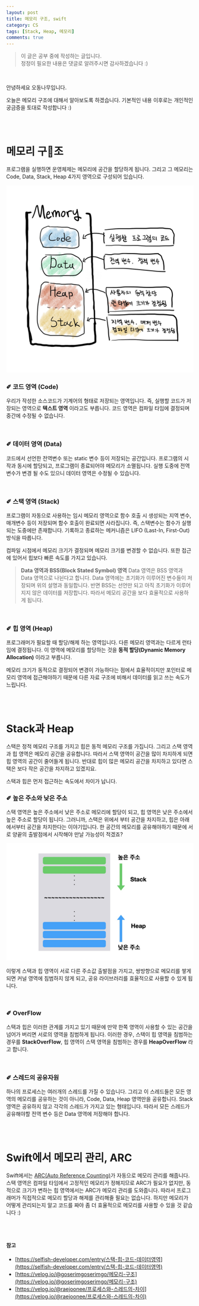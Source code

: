 ```yaml
---
layout: post
title: 메모리 구조, swift
category: CS
tags: [Stack, Heap, 메모리]
comments: true
---
```

>이 글은 공부 중에 작성하는 글입니다.       
>정정이 필요한 내용은 댓글로 알려주시면 감사하겠습니다 :)

<br>

안녕하세요 오동나무입니다.  <br>

오늘은 메모리 구조에 대해서 알아보도록 하겠습니다. 기본적인 내용 이후로는 개인적인 궁금증을 토대로 작성합니다 :)

<br>
<br>

# 메모리 구조
프로그램을 실행하면 운영체제는 메모리에 공간을 할당하게 됩니다. 그리고 그 메모리는 Code, Data, Stack, Heap 4가지 영역으로 구성되어 있습니다.

<img src = "/assets/post-img/cs/memory1.jpg">     

### ✐ 코드 영역 (Code)
우리가 작성한 소스코드가 기계어의 형태로 저장되는 영역입니다. 즉, 실행할 코드가 저장되는 영역으로 **텍스트 영역** 이라고도 부릅니다. 코드 영역은 컴파일 타임에 결정되며 중간에 수정될 수 없습니다.

<br>

### ✐ 데이터 영역 (Data)
코드에서 선언한 전역변수 또는 static 변수 등이 저장되는 공간입니다. 프로그램의 시작과 동시에 할당되고, 프로그램이 종료되어야 메모리가 소멸됩니다. 실행 도중에 전역변수가 변경 될 수도 있으니 데이터 영역은 수정될 수 있습니다.

<br>

### ✐ 스택 영역 (Stack)
프로그램이 자동으로 사용하는 임시 메모리 영역으로 함수 호출 시 생성되는 지역 변수, 매개변수 등이 저장되며 함수 호출이 완료되면 사라집니다. 즉, 스택변수는 함수가 실행되는 도중에만 존재합니다. 기록하고 종료하는 메커니즘은 LIFO (Last-In, First-Out) 방식을 따릅니다. <br>

컴파일 시점에서 메모리 크기가 결정되며 메모리 크기를 변경할 수 없습니다. 또한 접근에 있어서 힙보다 빠른 속도를 가지고 있습니다.    

>**Data 영역과 BSS(Block Stated Symbol) 영역**
Data 영역은 BSS 영역과 Data 영역으로 나뉜다고 합니다. Data 영역에는 초기화가 이루어진 변수들이  저장되며 위의 설명과 동일합니다. 반면 BSS는 선언만 되고 아직 초기화가 이루어지지  않은 데이터를 저장합니다. 따라서 메모리 공간을 보다 효율적으로 사용하게 됩니다.

<br>

### ✐ 힙 영역 (Heap)
프로그래머가 필요할 때 할당/해제 하는 영역입니다. 다른 메모리 영역과는 다르게 런타임에 결정됩니다. 이 영역에 메모리를 할당하는 것을 **동적 할당(Dynamic Memory Allocation)** 이라고 부릅니다. <br>

메모리 크기가 동적으로 결정되어 변경이 가능하다는 점에서 효율적이지만 포인터로 메모리 영역에 접근해야하기  때문에 다른 자료 구조에  비해서 데이터를 읽고 쓰는 속도가 느립니다.

<br>
<br>

# Stack과 Heap
스택은 정적 메모리 구조를 가지고 힙은 동적 메모리 구조를 가집니다. 그리고 스택 영역과 힙 영역은 메모리 공간을 공유합니다. 따라서 스택 영역이 공간을 많이 차지하게 되면 힙 영역의 공간이 줄어들게 됩니다. 반대로 힙이 많은 메모리 공간을 차지하고 있다면 스택은 보다 작은 공간을 차지하고 있겠지요. <br>

스택과 힙은 먼저 접근하는 속도에서 차이가 납니다.
<br>

### ✐ 높은 주소와 낮은 주소
스택 영역은 높은 주소에서 낮은 주소로 메모리에 할당이 되고, 힙 영역은 낮은 주소에서 높은 주소로 할당이 됩니다. 그러니까, 스택은 위에서 부터 공간을 차지하고, 힙은 아래에서부터 공간을 차지한다는 이야기입니다. 한 공간의 메모리를 공유해야하기 때문에 서로 양끝의 출발점에서 시작해야 만날 가능성이 적겠죠?

<img src = "/assets/post-img/cs/memory2.jpg">      

이렇게 스택과 힙 영역이 서로 다른 주소값 출발점을 가지고, 쌍방향으로 메모리를 쌓게 되면 커널 영역에 침범하지 않게 되고, 공유 라이브러리를 효율적으로 사용할 수 있게 됩니다.

<br>

### ✐ OverFlow
스택과 힙은 이러한 관계를 가지고 있기 때문에 만약 한쪽 영역이 사용할 수 있는 공간을 넘어가 버리면 서로의 영역을 침범하게 됩니다. 이러한 경우, 스택이 힙 영역을 침범하는 경우를 **StackOverFlow**, 힙 영역이 스택 영역을 침범하는 경우를 **HeapOverFlow** 라고 합니다. <br>

<br>

### ✐ 스레드의 공유자원
하나의 프로세스는 여러개의 스레드를 가질 수 있습니다. 그리고 이 스레드들은 모든 영역의 메모리를 공유하는 것이 아니라, Code, Data, Heap 영역만을 공유합니다. Stack 영역은 공유하지 않고 각각의 스레드가 가지고 있는 형태입니다. 따라서 모든 스레드가 공유해야할 전역 변수 등은 Data 영역에 저장해야 합니다.

<br>
<br>

# Swift에서 메모리 관리, ARC

Swift에서는 [ARC(Auto Reference Counting)](https://odong-tree.github.io/swift/2021/01/01/strong_weak/)가 자동으로 메모리 관리를 해줍니다. 스택 영역은 컴파일 타임에서 고정적인 메모리가 정해지므로 ARC가 필요가 없지만, 동적으로 크기가 변하는 힙 영역에서는 ARC가 메모리 관리를 도와줍니다. 따라서 프로그래머가 직접적으로 메모리 할당과 해제를 관리해줄 필요는 없습니다. 하지만 메모리가 어떻게 관리되는지 알고 코드를 짜야 좀 더 효율적으로 메모리를 사용할 수 있을 것 같습니다 :)



<br>
<br>

#### 참고
- [https://selfish-developer.com/entry/스택-힙-코드-데이터영역](https://selfish-developer.com/entry/스택-힙-코드-데이터영역)
- [https://velog.io/@goserimgoserimgo/메모리-구조](https://velog.io/@goserimgoserimgo/메모리-구조)
- [https://velog.io/@raejoonee/프로세스와-스레드의-차이](https://velog.io/@raejoonee/프로세스와-스레드의-차이)

<br>
<br>
